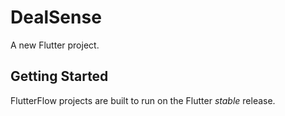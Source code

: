 # DealSense

A new Flutter project.

## Getting Started

FlutterFlow projects are built to run on the Flutter _stable_ release.
